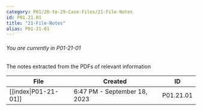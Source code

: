 ```yaml
---
category: P01/20-to-29-Case-Files/21-File-Notes
id: P01.21.01
title: "21-File-Notes"
alias: P01-21-01
---
```

###### You are currently in P01-21-01

The notes extracted from the PDFs of relevant information

| File                                                                                                 | Created                      | ID        |
| ---------------------------------------------------------------------------------------------------- | ---------------------------- | --------- |
| [[index\|P01-21-01]] | 6:47 PM - September 18, 2023 | P01.21.01 |


